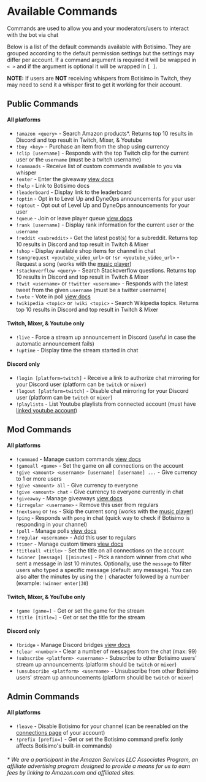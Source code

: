 # Available Commands
Commands are used to allow you and your moderators/users to interact with the bot via chat

Below is a list of the default commands available with Botisimo. They are grouped according to the default permission settings but the settings may differ per account. If a command argument is required it will be wrapped in `< >` and if the argument is optional it will be wrapped in `[ ]`.

**NOTE:** If users are **NOT** receiving whispers from Botisimo in Twitch, they may need to send it a whisper first to get it working for their account.

## Public Commands

#### All platforms

  - `!amazon <query>` - Search Amazon products*. Returns top 10 results in Discord and top result in Twitch, Mixer, & Youtube
  - `!buy <key>` - Purchase an item from the shop using currency
  - `!clip [username]` - Responds with the top Twitch clip for the current user or the `username` (must be a twitch username)
  - `!commands` - Receive list of custom commands available to you via whisper
  - `!enter` - Enter the giveaway [view docs](</enter>)
  - `!help` - Link to Botisimo docs
  - `!leaderboard` - Display link to the leaderboard
  - `!optin` - Opt in to Level Up and DyneOps announcements for your user
  - `!optout` - Opt out of Level Up and DyneOps announcements for your user
  - `!queue` - Join or leave player queue [view docs](</queue>)
  - `!rank [username]` - Display rank information for the current user or the `username`
  - `!reddit <subreddit>` - Get the latest post(s) for a subreddit. Returns top 10 results in Discord and top result in Twitch & Mixer
  - `!shop` - Display available shop items for channel in chat
  - `!songrequest <youtube_video_url>` or `!sr <youtube_video_url>` - Request a song (works with the [music player](https://botisimo.com/account/music))
  - `!stackoverflow <query>` - Search Stackoverflow questions. Returns top 10 results in Discord and top result in Twitch & Mixer
  - `!twit <username>` or `!twitter <username>` - Responds with the latest tweet from the given `username` (must be a twitter username)
  - `!vote` - Vote in poll [view docs](</vote>)
  - `!wikipedia <topic>` or `!wiki <topic>` - Search Wikipedia topics. Returns top 10 results in Discord and top result in Twitch & Mixer

#### Twitch, Mixer, & Youtube only

  - `!live` - Force a stream up announcement in Discord (useful in case the automatic announcement fails)
  - `!uptime` - Display time the stream started in chat

#### Discord only

  - `!login [platform=twitch]` - Receive a link to authorize chat mirroring for your Discord user (platform can be `twitch` or `mixer`)
  - `!logout [platform=twitch]` - Disable chat mirroring for your Discord user (platform can be `twitch` or `mixer`)
  - `!playlists` - List Youtube playlists from connected account (must have [linked youtube account](https://botisimo.com/account/connections))

## Mod Commands

#### All platforms

  - `!command` - Manage custom commands [view docs](</command>)
  - `!gameall <game>` - Set the game on all connections on the account
  - `!give <amount> <username> [username] [username] ...` - Give currency to 1 or more users
  - `!give <amount> all` - Give currency to everyone
  - `!give <amount> chat` - Give currency to everyone currently in chat
  - `!giveaway` - Manage giveaways [view docs](</giveaway>)
  - `!irregular <username>` - Remove this user from regulars
  - `!nextsong` or `!ns` - Skip the current song (works with the [music player](https://botisimo.com/account/music))
  - `!ping` - Responds with `pong` in chat (quick way to check if Botisimo is responding in your channel)
  - `!poll` - Manage polls [view docs](</poll>)
  - `!regular <username>` - Add this user to regulars
  - `!timer` - Manage custom timers [view docs](</timer>)
  - `!titleall <title>` - Set the title on all connections on the account
  - `!winner [message] [|minutes]` - Pick a random winner from chat who sent a message in last 10 minutes. Optionally, use the `message` to filter users who typed a specific message (default: any message). You can also alter the minutes by using the `|` character followed by a number (example: `!winner enter|30`)

#### Twitch, Mixer, & YouTube only

  - `!game [game=]` - Get or set the game for the stream
  - `!title [title=]` - Get or set the title for the stream

#### Discord only

  - `!bridge` - Manage Discord bridges [view docs](</bridge>)
  - `!clear <number>` - Clear a number of messages from the chat (max: 99)
  - `!subscribe <platform> <username>` - Subscribe to other Botisimo users' stream up announcements (platform should be `twitch` or `mixer`)
  - `!unsubscribe <platform> <username>` - Unsubscribe from other Botisimo users' stream up announcements (platform should be `twitch` or `mixer`)

## Admin Commands

#### All platforms

  - `!leave` - Disable Botisimo for your channel (can be reenabled on the [connections page](https://botisimo.com/account/connections) of your account)
  - `!prefix [prefix=]` - Get or set the Botisimo command prefix (only affects Botisimo's built-in commands)

###### * We are a participant in the Amazon Services LLC Associates Program, an affiliate advertising program designed to provide a means for us to earn fees by linking to Amazon.com and affiliated sites.
